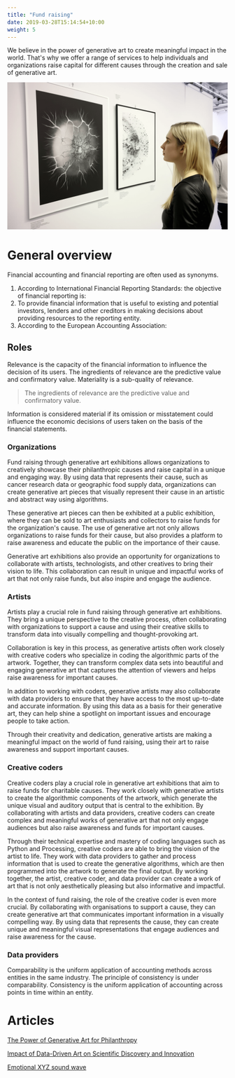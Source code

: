 ```yaml
---
title: "Fund raising"
date: 2019-03-28T15:14:54+10:00
weight: 5
---
```


We believe in the power of generative art to create meaningful impact in the world. That's why we offer a range of services to help individuals and organizations raise capital for different causes through the creation and sale of generative art.

![Accounting Services](/images/illustrations/fund-raising.png)

# General overview

Financial accounting and financial reporting are often used as synonyms.

1. According to International Financial Reporting Standards: the objective of financial reporting is:
2. To provide financial information that is useful to existing and potential investors, lenders and other creditors in making decisions about providing resources to the reporting entity.
3. According to the European Accounting Association:

## Roles

Relevance is the capacity of the financial information to influence the decision of its users. The ingredients of relevance are the predictive value and confirmatory value. Materiality is a sub-quality of relevance.

> The ingredients of relevance are the predictive value and confirmatory value.

Information is considered material if its omission or misstatement could influence the economic decisions of users taken on the basis of the financial statements.

### Organizations

Fund raising through generative art exhibitions allows organizations to creatively showcase their philanthropic causes and raise capital in a unique and engaging way. By using data that represents their cause, such as cancer research data or geographic food supply data, organizations can create generative art pieces that visually represent their cause in an artistic and abstract way using algorithms.

These generative art pieces can then be exhibited at a public exhibition, where they can be sold to art enthusiasts and collectors to raise funds for the organization's cause. The use of generative art not only allows organizations to raise funds for their cause, but also provides a platform to raise awareness and educate the public on the importance of their cause.

Generative art exhibitions also provide an opportunity for organizations to collaborate with artists, technologists, and other creatives to bring their vision to life. This collaboration can result in unique and impactful works of art that not only raise funds, but also inspire and engage the audience.

### Artists

Artists play a crucial role in fund raising through generative art exhibitions. They bring a unique perspective to the creative process, often collaborating with organizations to support a cause and using their creative skills to transform data into visually compelling and thought-provoking art.

Collaboration is key in this process, as generative artists often work closely with creative coders who specialize in coding the algorithmic parts of the artwork. Together, they can transform complex data sets into beautiful and engaging generative art that captures the attention of viewers and helps raise awareness for important causes.

In addition to working with coders, generative artists may also collaborate with data providers to ensure that they have access to the most up-to-date and accurate information. By using this data as a basis for their generative art, they can help shine a spotlight on important issues and encourage people to take action.

Through their creativity and dedication, generative artists are making a meaningful impact on the world of fund raising, using their art to raise awareness and support important causes.

### Creative coders

Creative coders play a crucial role in generative art exhibitions that aim to raise funds for charitable causes. They work closely with generative artists to create the algorithmic components of the artwork, which generate the unique visual and auditory output that is central to the exhibition. By collaborating with artists and data providers, creative coders can create complex and meaningful works of generative art that not only engage audiences but also raise awareness and funds for important causes.

Through their technical expertise and mastery of coding languages such as Python and Processing, creative coders are able to bring the vision of the artist to life. They work with data providers to gather and process information that is used to create the generative algorithms, which are then programmed into the artwork to generate the final output. By working together, the artist, creative coder, and data provider can create a work of art that is not only aesthetically pleasing but also informative and impactful.

In the context of fund raising, the role of the creative coder is even more crucial. By collaborating with organisations to support a cause, they can create generative art that communicates important information in a visually compelling way. By using data that represents the cause, they can create unique and meaningful visual representations that engage audiences and raise awareness for the cause.

### Data providers

Comparability is the uniform application of accounting methods across entities in the same industry. The principle of consistency is under comparability. Consistency is the uniform application of accounting across points in time within an entity.

# Articles

<a href="[url](https://medium.com/generatedart/the-power-of-generative-art-for-philanthropy-953d655dda08)">The Power of Generative Art for Philanthropy</a>

<a href="[url]([https://medium.com/generatedart/the-power-of-generative-art-for-philanthropy-953d655dda08](https://medium.com/generatedart/impact-of-data-driven-art-on-scientific-discovery-and-innovation-c60f126aeb65))">Impact of Data-Driven Art on Scientific Discovery and Innovation</a>

<a href="[url]([https://medium.com/generatedart/the-power-of-generative-art-for-philanthropy-953d655dda08](https://medium.com/generatedart/emotional-xyz-sound-wave-a1c5b7f3bb34))">Emotional XYZ sound wave</a>
